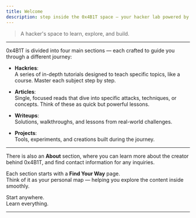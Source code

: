 ```yaml
---
title: Welcome
description: step inside the 0x4B1T space — your hacker lab powered by Kris3c.
---
```



> A hacker's space to learn, explore, and build.

---

0x4B1T is divided into four main sections — each crafted to guide you through a different journey:

- **Hackries**:  
  A series of in-depth tutorials designed to teach specific topics, like a course. Master each subject step by step.

- **Articles**:  
  Single, focused reads that dive into specific attacks, techniques, or concepts. Think of these as quick but powerful lessons.

- **Writeups**:  
  Solutions, walkthroughs, and lessons from real-world challenges.

- **Projects**:  
  Tools, experiments, and creations built during the journey.

---

There is also an **About** section, where you can learn more about the creator behind 0x4B1T, and find contact information for any inquiries.

Each section starts with a **Find Your Way** page.  
Think of it as your personal map — helping you explore the content inside smoothly.

Start anywhere.  
Learn everything.

---
